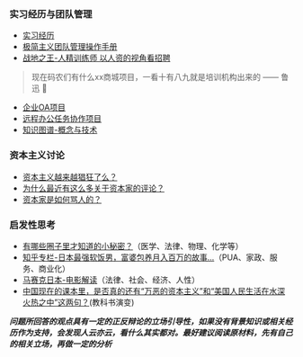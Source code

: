 

### 实习经历与团队管理

* [实习经历](https://github.com/lazyparser/survivial-manual-for-interns/blob/master/article)
* [极简主义团队管理操作手册](https://github.com/lazyparser/minimalist-team-leader)
* [战地之王-人精训练师 以人资的视角看招聘](https://bluepload.unstable.life/8d3b5bw0.zip)

> 现在码农们有什么xx商城项目，一看十有八九就是培训机构出来的 —— 鲁迅 🤣

* [企业OA项目](https://github.com/o2oa/o2oa)
* [远程办公任务协作项目](https://github.com/a54552239/pearProject)
* [知识图谱-概念与技术](https://github.com/tywee/knowledge-graph)

### 资本主义讨论

* [资本主义越来越猖狂了么？](https://www.zhihu.com/question/392938234)
* [为什么最近有这么多关于资本家的评论？](https://www.zhihu.com/question/396383768/answer/1247633041)
* [资本家是如何骂人的？](https://www.zhihu.com/question/392362882)


### 启发性思考

* [有哪些圈子里才知道的小秘密？](https://www.zhihu.com/question/49502870)（医学、法律、物理、化学等）
* [知乎专栏-日本最强软饭男，富婆包养月入百万的故事...](https://zhuanlan.zhihu.com/p/146547991)（PUA、家政、服务、商业化）
* [马赛克日本-电影解读](https://zhuanlan.zhihu.com/p/102478772)（法律、社会、经济、人性）
* [中国现在的课本里，是否真的还有“万恶的资本主义”和“美国人民生活在水深火热之中”这两句？](https://www.zhihu.com/question/43686132)(教科书演变)


***问题所回答的观点具有一定的正反辩论的立场引导性，如果没有背景知识或相关经历作为支持，会发现人云亦云，看什么其实都对。最好建议阅读原材料，先有自己的相关立场，再做一定的分析***

